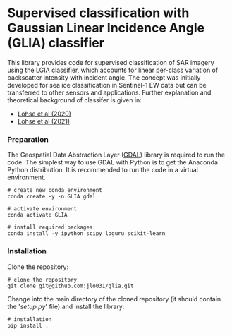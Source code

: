 # Supervised classification with Gaussian Linear Incidence Angle (GLIA) classifier

This library provides code for supervised classification of SAR imagery using the LGIA classifier, which accounts for linear per-class variation of backscatter intensity with incident angle. The concept was initially developed for sea ice classification in Sentinel-1 EW data but can be transferred to other sensors and applications. Further explanation and theoretical background of classifer is given in:
- [Lohse et al (2020)]
- [Lohse et al (2021)]



### Preparation
The Geospatial Data Abstraction Layer ([GDAL]) library is required to run the code.
The simplest way to use GDAL with Python is to get the Anaconda Python distribution.
It is recommended to run the code in a virtual environment.

    # create new conda environment
    conda create -y -n GLIA gdal
    
    # activate environment
    conda activate GLIA
    
    # install required packages
    conda install -y ipython scipy loguru scikit-learn


### Installation

Clone the repository:

    # clone the repository
    git clone git@github.com:jlo031/glia.git

Change into the main directory of the cloned repository (it should contain the '_setup.py_' file) and install the library:

    # installation
    pip install .










[GDAL]: https://gdal.org/
[Lohse et al (2020)]: https://www.researchgate.net/publication/342396165_Mapping_sea-ice_types_from_Sentinel-1_considering_the_surface-type_dependent_effect_of_incidence_angle
[Lohse et al (2021)]: https://www.researchgate.net/publication/349055291_Incident_Angle_Dependence_of_Sentinel-1_Texture_Features_for_Sea_Ice_Classification
